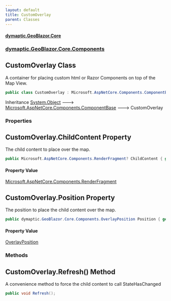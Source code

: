 ```yaml
---
layout: default
title: CustomOverlay
parent: Classes
---
```

#### [dymaptic.GeoBlazor.Core](index.html 'index')
### [dymaptic.GeoBlazor.Core.Components](index.html#dymaptic.GeoBlazor.Core.Components 'dymaptic.GeoBlazor.Core.Components')

## CustomOverlay Class

A container for placing custom html or Razor Components on top of the Map View.

```csharp
public class CustomOverlay : Microsoft.AspNetCore.Components.ComponentBase
```

Inheritance [System.Object](https://docs.microsoft.com/en-us/dotnet/api/System.Object 'System.Object') &#129106; [Microsoft.AspNetCore.Components.ComponentBase](https://docs.microsoft.com/en-us/dotnet/api/Microsoft.AspNetCore.Components.ComponentBase 'Microsoft.AspNetCore.Components.ComponentBase') &#129106; CustomOverlay
### Properties

<a name='dymaptic.GeoBlazor.Core.Components.CustomOverlay.ChildContent'></a>

## CustomOverlay.ChildContent Property

The child content to place over the map.

```csharp
public Microsoft.AspNetCore.Components.RenderFragment? ChildContent { get; set; }
```

#### Property Value
[Microsoft.AspNetCore.Components.RenderFragment](https://docs.microsoft.com/en-us/dotnet/api/Microsoft.AspNetCore.Components.RenderFragment 'Microsoft.AspNetCore.Components.RenderFragment')

<a name='dymaptic.GeoBlazor.Core.Components.CustomOverlay.Position'></a>

## CustomOverlay.Position Property

The position to place the child content over the map.

```csharp
public dymaptic.GeoBlazor.Core.Components.OverlayPosition Position { get; set; }
```

#### Property Value
[OverlayPosition](dymaptic.GeoBlazor.Core.Components.OverlayPosition.html 'dymaptic.GeoBlazor.Core.Components.OverlayPosition')
### Methods

<a name='dymaptic.GeoBlazor.Core.Components.CustomOverlay.Refresh()'></a>

## CustomOverlay.Refresh() Method

A convenience method to force the child content to call StateHasChanged

```csharp
public void Refresh();
```
